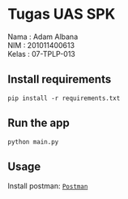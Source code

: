 # Tugas UAS SPK
Nama : Adam Albana </br>
NIM : 201011400613 </br>
Kelas : 07-TPLP-013 </br>

## Install requirements
```pip install -r requirements.txt```

## Run the app
```python main.py```

## Usage
Install postman:
[`Postman`](https://www.postman.com/downloads/)

